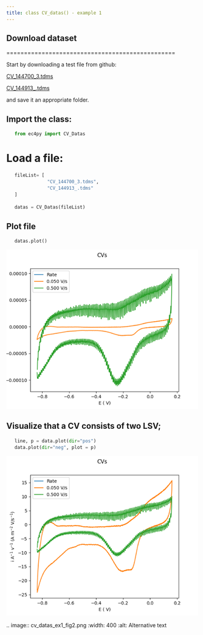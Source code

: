 ```yaml
---
title: class CV_datas() - example 1
---
```



## Download dataset
================================================


Start by downloading a test file from github:

[CV_144700_3.tdms](https://github.com/Guswib/EC4py/blob/0ac6f225816d6583b3aa6b8c62fd8a19de10dc17/test_data/CV/CV_144700_%203.tdms)

[CV_144913_.tdms](https://github.com/Guswib/EC4py/blob/0ac6f225816d6583b3aa6b8c62fd8a19de10dc17/test_data/CV/CV_144913_%203.tdms.tdms)

and save it an appropriate folder.

## Import the class:

```Python
   from ec4py import CV_Datas
```
# Load a file:



```python
   fileList= [
               "CV_144700_3.tdms",
               "CV_144913_.tdms"
   ]

   datas = CV_Datas(fileList)
```



## Plot file

```python
   datas.plot()
```
![Plot of CV](./cv_datas_ex1_fig1.png)


## Visualize that a CV consists of two LSV;

```python
   line, p = data.plot(dir="pos")
   data.plot(dir="neg", plot = p)
```
![Plot of CV](./cv_datas_ex1_fig2.png)

.. image:: cv_datas_ex1_fig2.png
  :width: 400
  :alt: Alternative text

